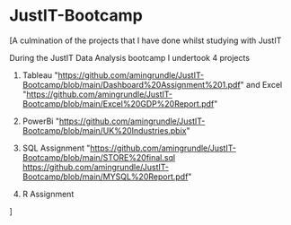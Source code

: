 # JustIT-Bootcamp
[A culmination of the projects that I have done whilst studying with JustIT

During the JustIT Data Analysis bootcamp I undertook 4 projects 

1. Tableau "https://github.com/amingrundle/JustIT-Bootcamp/blob/main/Dashboard%20Assignment%201.pdf" and Excel "https://github.com/amingrundle/JustIT-Bootcamp/blob/main/Excel%20GDP%20Report.pdf"

2. PowerBi "https://github.com/amingrundle/JustIT-Bootcamp/blob/main/UK%20Industries.pbix"

3. SQL Assignment "https://github.com/amingrundle/JustIT-Bootcamp/blob/main/STORE%20final.sql
                   https://github.com/amingrundle/JustIT-Bootcamp/blob/main/MYSQL%20Report.pdf"
4. R Assignment 









]
